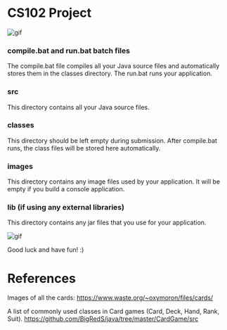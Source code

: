 # CS102 Project
<img align="center" src="https://i.kym-cdn.com/photos/images/newsfeed/000/931/227/eac.gif" alt="gif" />

### compile.bat and run.bat batch files
The compile.bat file compiles all your Java source files and automatically stores them in the classes directory.
The run.bat runs your application.

### src  
This directory contains all your Java source files. 

### classes
This directory should be left empty during submission. After compile.bat runs, the class files will be stored here automatically.

### images
This directory contains any image files used by your application. It will be empty if you build a console application.

### lib (if using any external libraries)
This directory contains any jar files that you use for your application.

<img align="center" src="https://i.kym-cdn.com/photos/images/newsfeed/000/930/668/432.gif" alt="gif" />

Good luck and have fun! :)

# References
Images of all the cards: https://www.waste.org/~oxymoron/files/cards/

A list of commonly used classes in Card games (Card, Deck, Hand, Rank, Suit).
https://github.com/BigRedS/java/tree/master/CardGame/src